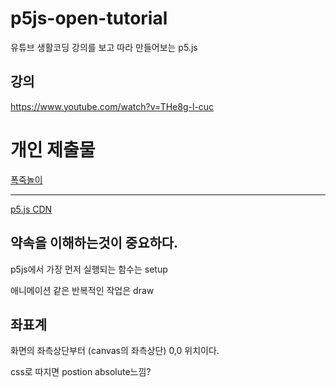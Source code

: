 # p5js-open-tutorial
유튜브 생활코딩 강의를 보고 따라 만들어보는 p5.js

## 강의

https://www.youtube.com/watch?v=THe8g-l-cuc


# 개인 제출물

[폭죽놀이](https://pksung1.github.io/p5js-open-tutorial/)


---

[p5.js CDN](https://cdnjs.com/libraries/p5.js)

## 약속을 이해하는것이 중요하다.

p5js에서 가장 먼저 실행되는 함수는 setup

애니메이션 같은 반복적인 작업은 draw

## 좌표계

화면의 좌측상단부터 (canvas의 좌측상단) 0,0 위치이다.

css로 따지면 postion absolute느낌?

